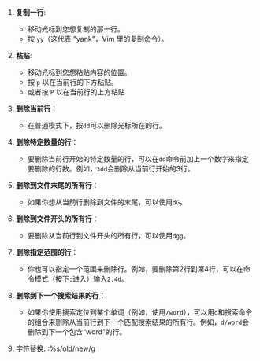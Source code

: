 1. **复制一行**:
    - 移动光标到您想复制的那一行。
    - 按 `yy`（这代表 "yank"，Vim 里的复制命令）。
2. **粘贴**:
    - 移动光标到您想粘贴内容的位置。
    - 按 `p` 以在当前行的下方粘贴。
    - 或者按 `P` 以在当前行的上方粘贴

1. **删除当前行**：
    
    - 在普通模式下，按`dd`可以删除光标所在的行。
2. **删除特定数量的行**：
    
    - 要删除当前行开始的特定数量的行，可以在`dd`命令前加上一个数字来指定要删除的行数。例如，`3dd`会删除从当前行开始的3行。
3. **删除到文件末尾的所有行**：
    
    - 如果你想从当前行删除到文件的末尾，可以使用`dG`。
4. **删除到文件开头的所有行**：
    
    - 要删除从当前行到文件开头的所有行，可以使用`dgg`。
5. **删除指定范围的行**：
    
    - 你也可以指定一个范围来删除行。例如，要删除第2行到第4行，可以在命令模式（按下`:`进入）输入`2,4d`。
6. **删除到下一个搜索结果的行**：
    
    - 如果你使用搜索定位到某个单词（例如，使用`/word`），可以用`d`和搜索命令的组合来删除从当前行到下一个匹配搜索结果的所有行。例如，`d/word`会删除到下一个包含“word”的行。
7. 字符替换:
		:%s/old/new/g